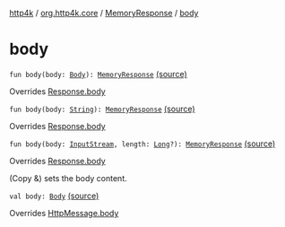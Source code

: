 [http4k](../../index.md) / [org.http4k.core](../index.md) / [MemoryResponse](index.md) / [body](./body.md)

# body

`fun body(body: `[`Body`](../-body/index.md)`): `[`MemoryResponse`](index.md) [(source)](https://github.com/http4k/http4k/blob/master/http4k-core/src/main/kotlin/org/http4k/core/http.kt#L300)

Overrides [Response.body](../-response/body.md)


`fun body(body: `[`String`](https://kotlinlang.org/api/latest/jvm/stdlib/kotlin/-string/index.html)`): `[`MemoryResponse`](index.md) [(source)](https://github.com/http4k/http4k/blob/master/http4k-core/src/main/kotlin/org/http4k/core/http.kt#L302)

Overrides [Response.body](../-response/body.md)


`fun body(body: `[`InputStream`](https://docs.oracle.com/javase/9/docs/api/java/io/InputStream.html)`, length: `[`Long`](https://kotlinlang.org/api/latest/jvm/stdlib/kotlin/-long/index.html)`?): `[`MemoryResponse`](index.md) [(source)](https://github.com/http4k/http4k/blob/master/http4k-core/src/main/kotlin/org/http4k/core/http.kt#L306)

Overrides [Response.body](../-response/body.md)

(Copy &amp;) sets the body content.

`val body: `[`Body`](../-body/index.md) [(source)](https://github.com/http4k/http4k/blob/master/http4k-core/src/main/kotlin/org/http4k/core/http.kt#L289)

Overrides [HttpMessage.body](../-http-message/body.md)

